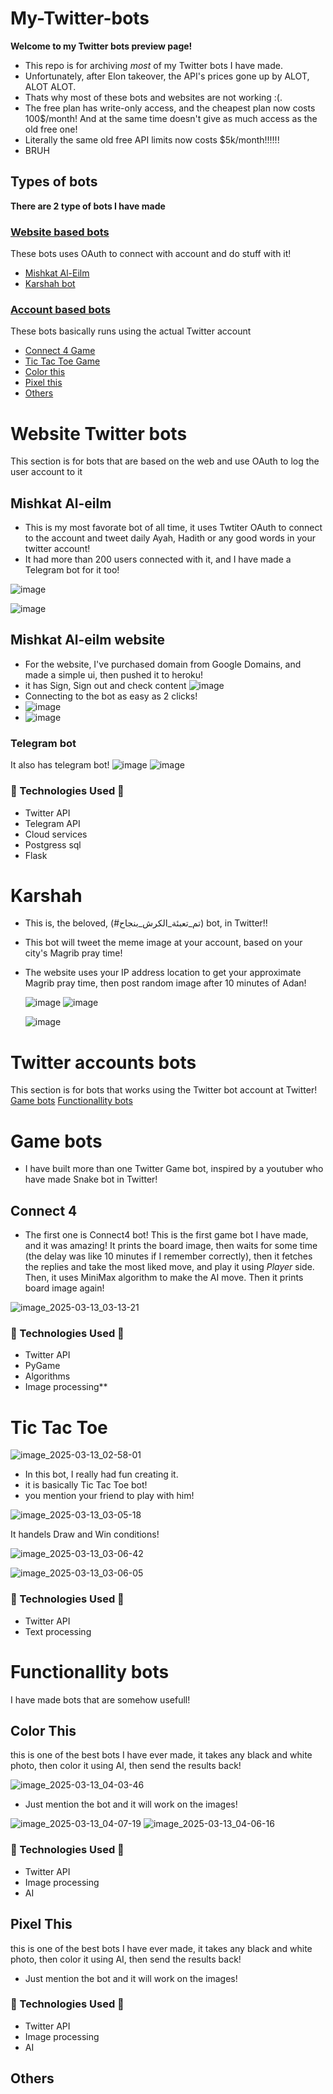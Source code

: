 # My-Twitter-bots
**Welcome to my Twitter bots preview page!**
- This repo is for archiving *most* of my Twitter bots I have made.
- Unfortunately, after Elon takeover, the API's prices gone up by ALOT, ALOT ALOT.
- Thats why most of these bots and websites are not working :(.  
- The free plan has write-only access, and the cheapest plan now costs 100$/month! And at the same time doesn't give as much access as the old free one!
- Literally the same old free API limits now costs $5k/month!!!!!!
- BRUH
## Types of bots
**There are 2 type of bots I have made**
### [Website based bots](#website-twitter-bots)
These bots uses OAuth to connect with account and do stuff with it!
- [Mishkat Al-Eilm](#mishkat-al-eilm)
- [Karshah bot](#karshah)

### [Account based bots](#twitter-accounts-bots)
These bots basically runs using the actual Twitter account
- [Connect 4 Game](#connect-4)
- [Tic Tac Toe Game](#tic-tac-toe)
- [Color this](#color-this)
- [Pixel this](#pixel-this)
- [Others](#others)


# Website Twitter bots
This section is for bots that are based on the web and use OAuth to log the user account to it
## Mishkat Al-eilm
- This is my most favorate bot of all time, it uses Twtiter OAuth to connect to the account and tweet daily Ayah, Hadith or any good words in your twitter account!
- It had more than 200 users connected with it, and I have made a Telegram bot for it too!
  
![image](https://github.com/user-attachments/assets/5ebfbaeb-d981-412d-84ee-7992a73be5d6)

![image](https://github.com/user-attachments/assets/002e8279-d00e-4ec1-a0f1-fb228a29033d)

## Mishkat Al-eilm website
- For the website, I've purchased domain from Google Domains, and made a simple ui, then pushed it to heroku!
- it has Sign, Sign out and check content
  ![image](https://github.com/user-attachments/assets/b0adbf14-d3de-40b2-9233-d57492b38431)
- Connecting to the bot as easy as 2 clicks!
- ![image](https://github.com/user-attachments/assets/03a12140-4551-4366-94d7-c858ad3d2445)
- ![image](https://github.com/user-attachments/assets/e2ea6987-efe9-4504-a183-79841c932cfe)
### Telegram bot
It also has telegram bot!
![image](https://github.com/user-attachments/assets/3c2f36ea-d34a-45c7-99c4-16ef7b635434)
![image](https://github.com/user-attachments/assets/70c68cda-2125-4582-8869-8be4663ca9c7)

### **🔧 Technologies Used 🔧**
- Twitter API
- Telegram API
- Cloud services
- Postgress sql
- Flask

# Karshah
- This is, the beloved, (#تم_تعبئة_الكرش_بنجاح) bot, in Twitter!!
- This bot will tweet the meme image at your account, based on your city's Magrib pray time!
- The website uses your IP address location to get your approximate Magrib pray time, then post random image after 10 minutes of Adan!

  ![image](https://github.com/user-attachments/assets/a76fe1c0-8690-4278-8952-07a678e2da4b)
  ![image](https://github.com/user-attachments/assets/e2823b57-576b-49ab-951f-19ddc6476ef4)

  ![image](https://github.com/user-attachments/assets/d668f036-1706-48e0-9382-787dad3e85f1)





# Twitter accounts bots
This section is for bots that works using the Twitter bot account at Twitter!
[Game bots](#game-bots)
[Functionallity bots](#functionallity-bots)

# Game bots

- I have built more than one Twitter Game bot, inspired by a youtuber who have made Snake bot in Twitter!


## **Connect 4**
- The first one is Connect4 bot!
  This is the first game bot I have made, and it was amazing!
  It prints the board image, then waits for some time (the delay was like 10 minutes if I remember correctly), then it fetches the replies and take the most liked move, and play it using *Player*     side.
  Then, it uses MiniMax algorithm to make the AI move.
  Then it prints board image again!

![image_2025-03-13_03-13-21](https://github.com/user-attachments/assets/ae3d7c08-dbc3-4031-a409-6d0350ea6e50)

### **🔧 Technologies Used 🔧**
- Twitter API
- PyGame
- Algorithms
- Image processing**

# **Tic Tac Toe**
![image_2025-03-13_02-58-01](https://github.com/user-attachments/assets/06934222-fc14-4482-8af0-bbd752376704)

- In this bot, I really had fun creating it.
-  it is basically Tic Tac Toe bot!
-  you mention your friend to play with him!
  
 ![image_2025-03-13_03-05-18](https://github.com/user-attachments/assets/41984883-b33d-466b-aebc-b0294be3e819)

It handels Draw and Win conditions!

![image_2025-03-13_03-06-42](https://github.com/user-attachments/assets/ce018118-9782-4f37-8d1d-b2378ed9676c)

![image_2025-03-13_03-06-05](https://github.com/user-attachments/assets/9581e12d-ed85-4b60-919f-0a8ffca4cd21)

### **🔧 Technologies Used 🔧**
- Twitter API
- Text processing

# Functionallity bots

I have made bots that are somehow usefull!

## **Color This**
  this is one of the best bots I have ever made, it takes any black and white photo, then color it using AI, then send the results back!

![image_2025-03-13_04-03-46](https://github.com/user-attachments/assets/614d0925-2f27-480a-a2a3-7c071dbe4340)

- Just mention the bot and it will work on the images!
  
![image_2025-03-13_04-07-19](https://github.com/user-attachments/assets/7a5a32a4-8af4-4dfa-aa92-639edcf6e6e9)
![image_2025-03-13_04-06-16](https://github.com/user-attachments/assets/346305a9-ccfd-4ac7-821d-4a77e935b616)

### **🔧 Technologies Used 🔧**
- Twitter API
- Image processing
- AI

  
## **Pixel This**
  this is one of the best bots I have ever made, it takes any black and white photo, then color it using AI, then send the results back!


- Just mention the bot and it will work on the images!


### **🔧 Technologies Used 🔧**
- Twitter API
- Image processing
- AI

## Others
